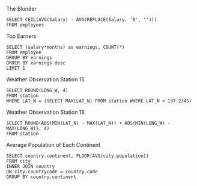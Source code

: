 The Blunder

```
SELECT CEIL(AVG(Salary) - AVG(REPLACE(Salary, '0', '')))
FROM employees
```

Top Earners
```
SELECT (salary*months) as earnings, COUNT(*)
FROM employee
GROUP BY earnings
ORDER BY earnings desc
LIMIT 1
```

Weather Observation Station 15
```
SELECT ROUND(LONG_W, 4)
FROM station
WHERE LAT_N = (SELECT MAX(LAT_N) FROM station WHERE LAT_N < 137.2345) 
```

Weather Observation Station 18
```
SELECT ROUND(ABS(MIN(LAT_N) - MAX(LAT_N)) + ABS(MIN(LONG_W) - MAX(LONG_W)), 4)
FROM station
```

Average Population of Each Continent
```
SELECT country.continent, FLOOR(AVG(city.population))
FROM city
INNER JOIN country 
ON city.countrycode = country.code
GROUP BY country.continent
```


